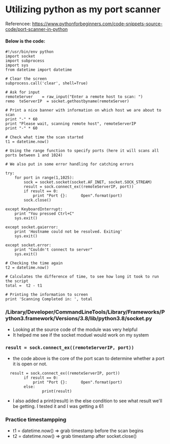 # Utilizing python as my port scanner

Referencee: https://www.pythonforbeginners.com/code-snippets-source-code/port-scanner-in-python

#### Below is the code:
```
#!/usr/bin/env python
import socket
import subprocess
import sys
from datetime import datetime

# Clear the screen
subprocess.call('clear', shell=True)

# Ask for input
remoteServer    = raw_input("Enter a remote host to scan: ")
remo  teServerIP  = socket.gethostbyname(remoteServer)

# Print a nice banner with information on which host we are about to scan
print "-" * 60
print "Please wait, scanning remote host", remoteServerIP
print "-" * 60

# Check what time the scan started
t1 = datetime.now()

# Using the range function to specify ports (here it will scans all ports between 1 and 1024)

# We also put in some error handling for catching errors

try:
    for port in range(1,1025):  
        sock = socket.socket(socket.AF_INET, socket.SOCK_STREAM)
        result = sock.connect_ex((remoteServerIP, port))
        if result == 0:
            print "Port {}: 	 Open".format(port)
        sock.close()

except KeyboardInterrupt:
    print "You pressed Ctrl+C"
    sys.exit()

except socket.gaierror:
    print 'Hostname could not be resolved. Exiting'
    sys.exit()

except socket.error:
    print "Couldn't connect to server"
    sys.exit()

# Checking the time again
t2 = datetime.now()

# Calculates the difference of time, to see how long it took to run the script
total =  t2 - t1

# Printing the information to screen
print 'Scanning Completed in: ', total
```

### /Library/Developer/CommandLineTools/Library/Frameworks/Python3.framework/Versions/3.8/lib/python3.8/socket.py
- Looking at the source code of the module was very helpful
- It helped me see if the socket moduel would work on my system

### ```result = sock.connect_ex((remoteServerIP, port))```
- the code above is the core of the port scan to determine whether a port it is open or not. 
```
  result = sock.connect_ex((remoteServerIP, port))
        if result == 0:
            print "Port {}: 	 Open".format(port)
        else:
				print(result)
```
- I also added a print(result) in the else condition to see what result we'll be getting. I tested it and I was getting a 61
### Practice timestampping
- t1 = datetime.now() => grab timestamp before the scan begins
- t2 = datetime.now() => grab timestamp after socket.close()
